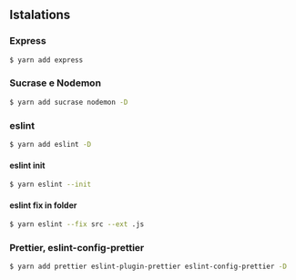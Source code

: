 ## Istalations
### Express
```bash
$ yarn add express
```
### Sucrase e Nodemon
```bash
$ yarn add sucrase nodemon -D
```
### eslint
```bash
$ yarn add eslint -D
```
#### eslint init
```bash
$ yarn eslint --init
```
#### eslint fix in folder
```bash
$ yarn eslint --fix src --ext .js
```
### Prettier, eslint-config-prettier
```bash
$ yarn add prettier eslint-plugin-prettier eslint-config-prettier -D
```
